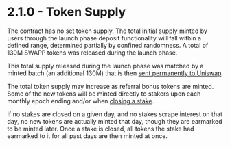 # 2.1.0 - Token Supply

The contract has no set token supply. The total initial supply minted by users through the launch phase deposit functionality will fall within a defined range, determined partially by confined randomness. A total of 130M SWAPP tokens was released during the launch phase.

This total supply released during the launch phase was matched by a minted batch \(an additional 130M\) that is then [sent permanently to Uniswap](liquidity-transformer-epoch.md).

The total token supply may increase as referral bonus tokens are minted. Some of the new tokens will be minted directly to stakers upon each monthly epoch ending and/or when [closing a stake](closing-stakes.md).

If no stakes are closed on a given day, and no stakes scrape interest on that day, no new tokens are actually minted that day, though they are earmarked to be minted later. Once a stake is closed, all tokens the stake had earmarked to it for all past days are then minted at once.


